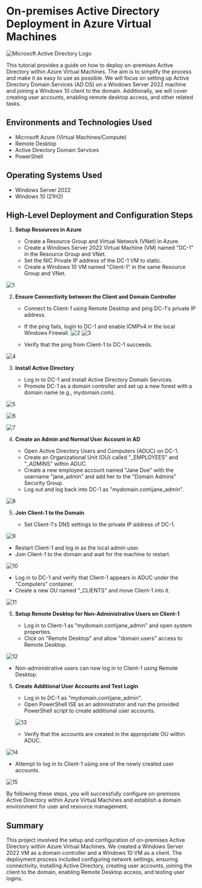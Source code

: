 # On-premises Active Directory Deployment in Azure Virtual Machines

![Microsoft Active Directory Logo](https://i.imgur.com/pU5A58S.png)

This tutorial provides a guide on how to deploy on-premises Active Directory within Azure Virtual Machines. The aim is to simplify the process and make it as easy to use as possible. We will focus on setting up Active Directory Domain Services (AD DS) on a Windows Server 2022 machine and joining a Windows 10 client to the domain. Additionally, we will cover creating user accounts, enabling remote desktop access, and other related tasks.  

## Environments and Technologies Used

- Microsoft Azure (Virtual Machines/Compute)
- Remote Desktop
- Active Directory Domain Services
- PowerShell

## Operating Systems Used

- Windows Server 2022
- Windows 10 (21H2)


## High-Level Deployment and Configuration Steps

1. **Setup Resources in Azure**

   - Create a Resource Group and Virtual Network (VNet) in Azure.
   - Create a Windows Server 2022 Virtual Machine (VM) named "DC-1" in the Resource Group and VNet.
   - Set the NIC Private IP address of the DC-1 VM to static.
   - Create a Windows 10 VM named "Client-1" in the same Resource Group and VNet.


![1](https://github.com/carlos-m-romero/Azure-AD-On-Premises-Config/assets/148396073/49877388-55e4-4de8-bc75-18a787e0852b)


2. **Ensure Connectivity between the Client and Domain Controller**

   - Connect to Client-1 using Remote Desktop and ping DC-1's private IP address.
   - If the ping fails, login to DC-1 and enable ICMPv4 in the local Windows Firewall.
![2](https://github.com/carlos-m-romero/Azure-AD-On-Premises-Config/assets/148396073/c950f42d-d2a6-41c9-bda4-7babd363f7dc)
![3](https://github.com/carlos-m-romero/Azure-AD-On-Premises-Config/assets/148396073/10adf0f3-4a4f-45e1-b141-f53bafd66dbc)


   - Verify that the ping from Client-1 to DC-1 succeeds.

![4](https://github.com/carlos-m-romero/Azure-AD-On-Premises-Config/assets/148396073/d03a552b-1b29-48d9-9a04-783cb7eb811d)

3. **Install Active Directory**

   - Log in to DC-1 and install Active Directory Domain Services.
   - Promote DC-1 as a domain controller and set up a new forest with a domain name (e.g., mydomain.com).

![5](https://github.com/carlos-m-romero/Azure-AD-On-Premises-Config/assets/148396073/9babefe2-e163-48f4-8b32-1cc61dee236f)

![6](https://github.com/carlos-m-romero/Azure-AD-On-Premises-Config/assets/148396073/8bcae04b-b0d1-453e-95bd-75dcc9e4f8ed)


![7](https://github.com/carlos-m-romero/Azure-AD-On-Premises-Config/assets/148396073/837f1059-21e1-4abf-9c13-19223ad5b063)



4. **Create an Admin and Normal User Account in AD**

   - Open Active Directory Users and Computers (ADUC) on DC-1.
   - Create an Organizational Unit (OU) called "_EMPLOYEES" and "_ADMINS" within ADUC.
   - Create a new employee account named "Jane Doe" with the username "jane_admin" and add her to the "Domain Admins" Security Group.
   - Log out and log back into DC-1 as "mydomain.com\jane_admin".


![8](https://github.com/carlos-m-romero/Azure-AD-On-Premises-Config/assets/148396073/2bee3017-8a84-42e6-a0d5-a847ab242b74)


5. **Join Client-1 to the Domain**

   - Set Client-1's DNS settings to the private IP address of DC-1.

![9](https://github.com/carlos-m-romero/Azure-AD-On-Premises-Config/assets/148396073/d6fc69c1-3411-47cd-9516-9fc0096dddb9)


   - Restart Client-1 and log in as the local admin user.
   - Join Client-1 to the domain and wait for the machine to restart.


![10](https://github.com/carlos-m-romero/Azure-AD-On-Premises-Config/assets/148396073/06e929bc-4f09-4804-a686-681971d1e159)

     
   - Log in to DC-1 and verify that Client-1 appears in ADUC under the "Computers" container.
   - Create a new OU named "_CLIENTS" and move Client-1 into it.


![11](https://github.com/carlos-m-romero/Azure-AD-On-Premises-Config/assets/148396073/797bf930-299e-4281-ade3-45e717abfbc5)


5. **Setup Remote Desktop for Non-Administrative Users on Client-1**

   - Log in to Client-1 as "mydomain.com\jane_admin" and open system properties.
   - Click on "Remote Desktop" and allow "domain users" access to Remote Desktop.
     

![12](https://github.com/carlos-m-romero/Azure-AD-On-Premises-Config/assets/148396073/3fe7e040-edb6-4a0a-aff8-2b7795a3188f)

  - Non-administrative users can now log in to Client-1 using Remote Desktop.

5. **Create Additional User Accounts and Test Login**

   - Log in to DC-1 as "mydomain.com\jane_admin".
   - Open PowerShell ISE as an administrator and run the provided PowerShell script to create additional user accounts.

   ![13](https://github.com/carlos-m-romero/Azure-AD-On-Premises-Config/assets/148396073/b7af223e-f8f2-407e-9664-aad06f31a2a4)

   - Verify that the accounts are created in the appropriate OU within ADUC.


![14](https://github.com/carlos-m-romero/Azure-AD-On-Premises-Config/assets/148396073/11bc5f95-3285-479d-84c5-3b292e2aa7b7)

     
   - Attempt to log in to Client-1 using one of the newly created user accounts.

![15](https://github.com/carlos-m-romero/Azure-AD-On-Premises-Config/assets/148396073/83961d2d-1480-4ee5-b7d3-185726d46cb9)



By following these steps, you will successfully configure on-premises Active Directory within Azure Virtual Machines and establish a domain environment for user and resource management.

## Summary

This project involved the setup and configuration of on-premises Active Directory within Azure Virtual Machines. We created a Windows Server 2022 VM as a domain controller and a Windows 10 VM as a client. The deployment process included configuring network settings, ensuring connectivity, installing Active Directory, creating user accounts, joining the client to the domain, enabling Remote Desktop access, and testing user logins.
